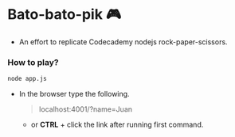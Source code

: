 # Bato-bato-pik 🎮

- An effort to replicate Codecademy nodejs rock-paper-scissors.

### How to play?

```bash
node app.js
```

- In the browser type the following.
  > localhost:4001/?name=Juan
  - or **CTRL** + click the link after running first command.
